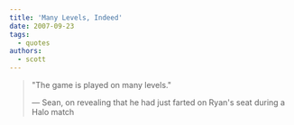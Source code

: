 ```yaml
---
title: 'Many Levels, Indeed'
date: 2007-09-23
tags:
  - quotes
authors:
  - scott
---
```


> "The game is played on many levels."
>
> — Sean, on revealing that he had just farted on Ryan's seat during a Halo match

